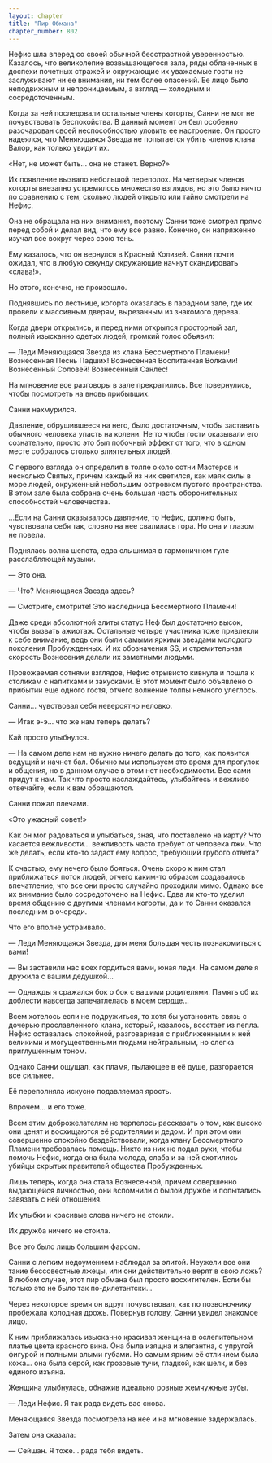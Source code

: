 ```yaml
---
layout: chapter
title: "Пир Обмана"
chapter_number: 802
---
```


Нефис шла вперед со своей обычной бесстрастной уверенностью. Казалось, что великолепие возвышающегося зала, ряды облаченных в доспехи почетных стражей и окружающие их уважаемые гости не заслуживают ни ее внимания, ни тем более опасений. Ее лицо было неподвижным и непроницаемым, а взгляд — холодным и сосредоточенным.

Когда за ней последовали остальные члены когорты, Санни не мог не почувствовать беспокойства. В данный момент он был особенно разочарован своей неспособностью уловить ее настроение. Он просто надеялся, что Меняющаяся Звезда не попытается убить членов клана Валор, как только увидит их.

«Нет, не может быть... она не станет. Верно?»

Их появление вызвало небольшой переполох. На четверых членов когорты внезапно устремилось множество взглядов, но это было ничто по сравнению с тем, сколько людей открыто или тайно смотрели на Нефис.

Она не обращала на них внимания, поэтому Санни тоже смотрел прямо перед собой и делал вид, что ему все равно. Конечно, он напряженно изучал все вокруг через свою тень.

Ему казалось, что он вернулся в Красный Колизей. Санни почти ожидал, что в любую секунду окружающие начнут скандировать «слава!».

Но этого, конечно, не произошло.

Поднявшись по лестнице, когорта оказалась в парадном зале, где их провели к массивным дверям, вырезанным из знакомого дерева.

Когда двери открылись, и перед ними открылся просторный зал, полный изысканно одетых людей, громкий голос объявил:

— Леди Меняющаяся Звезда из клана Бессмертного Пламени! Вознесенная Песнь Падших! Вознесенная Воспитанная Волками! Вознесенный Соловей! Вознесенный Санлес!

На мгновение все разговоры в зале прекратились. Все повернулись, чтобы посмотреть на вновь прибывших.

Санни нахмурился.

Давление, обрушившееся на него, было достаточным, чтобы заставить обычного человека упасть на колени. Не то чтобы гости оказывали его сознательно, просто это был побочный эффект от того, что в одном месте собралось столько влиятельных людей.

С первого взгляда он определил в толпе около сотни Мастеров и несколько Святых, причем каждый из них светился, как маяк силы в море людей, окруженный небольшим островком пустого пространства. В этом зале была собрана очень большая часть оборонительных способностей человечества.

...Если на Санни оказывалось давление, то Нефис, должно быть, чувствовала себя так, словно на нее свалилась гора. Но она и глазом не повела.

Поднялась волна шепота, едва слышимая в гармоничном гуле расслабляющей музыки.

— Это она.

— Что? Меняющаяся Звезда здесь?

— Смотрите, смотрите! Это наследница Бессмертного Пламени!

Даже среди абсолютной элиты статус Неф был достаточно высок, чтобы вызвать ажиотаж. Остальные четыре участника тоже привлекли к себе внимание, ведь они были самыми яркими звездами молодого поколения Пробужденных. И их обозначения SS, и стремительная скорость Вознесения делали их заметными людьми.

Провожаемая сотнями взглядов, Нефис отрывисто кивнула и пошла к столикам с напитками и закусками. В этот момент было объявлено о прибытии еще одного гостя, отчего волнение толпы немного улеглось.

Санни... чувствовал себя невероятно неловко.

— Итак э-э... что же нам теперь делать?

Кай просто улыбнулся.

— На самом деле нам не нужно ничего делать до того, как появится ведущий и начнет бал. Обычно мы используем это время для прогулок и общения, но в данном случае в этом нет необходимости. Все сами придут к нам. Так что просто наслаждайтесь, улыбайтесь и вежливо отвечайте, если к вам обращаются.

Санни пожал плечами.

«Это ужасный совет!»

Как он мог радоваться и улыбаться, зная, что поставлено на карту? Что касается вежливости... вежливость часто требует от человека лжи. Что же делать, если кто-то задаст ему вопрос, требующий грубого ответа?

К счастью, ему нечего было бояться. Очень скоро к ним стал приближаться поток людей, отчего каким-то образом создавалось впечатление, что все они просто случайно проходили мимо. Однако все их внимание было сосредоточено на Нефис. Едва ли кто-то уделил время общению с другими членами когорты, да и то Санни оказался последним в очереди.

Что его вполне устраивало.

— Леди Меняющаяся Звезда, для меня большая честь познакомиться с вами!

— Вы заставили нас всех гордиться вами, юная леди. На самом деле я дружила с вашим дедушкой...

— Однажды я сражался бок о бок с вашими родителями. Память об их доблести навсегда запечатлелась в моем сердце...

Всем хотелось если не подружиться, то хотя бы установить связь с дочерью прославленного клана, который, казалось, восстает из пепла. Нефис оставалась спокойной, разговаривая с приближенными к ней великими и могущественными людьми нейтральным, но слегка приглушенным тоном.

Однако Санни ощущал, как пламя, пылающее в её душе, разгорается все сильнее.

Её переполняла искусно подавляемая ярость.

Впрочем... и его тоже.

Всем этим доброжелателям не терпелось рассказать о том, как высоко они ценят и восхищаются её родителями и дедом. И при этом они совершенно спокойно бездействовали, когда клану Бессмертного Пламени требовалась помощь. Никто из них не подал руки, чтобы помочь Нефис, когда она была молода, слаба и за ней охотились убийцы скрытых правителей общества Пробужденных.

Лишь теперь, когда она стала Вознесенной, причем совершенно выдающейся личностью, они вспомнили о былой дружбе и попытались завязать с ней отношения.

Их улыбки и красивые слова ничего не стоили.

Их дружба ничего не стоила.

Все это было лишь большим фарсом.

Санни с легким недоумением наблюдал за элитой. Неужели все они такие бессовестные лжецы, или они действительно верят в свою ложь? В любом случае, этот пир обмана был просто восхитителен. Если бы только это не было так по-дилетантски...

Через некоторое время он вдруг почувствовал, как по позвоночнику пробежала холодная дрожь. Повернув голову, Санни увидел знакомое лицо.

К ним приближалась изысканно красивая женщина в ослепительном платье цвета красного вина. Она была изящна и элегантна, с упругой фигурой и полными алыми губами. Но самым ярким её отличием была кожа... она была серой, как грозовые тучи, гладкой, как шелк, и без единого изъяна.

Женщина улыбнулась, обнажив идеально ровные жемчужные зубы.

— Леди Нефис. Я так рада видеть вас снова.

Меняющаяся Звезда посмотрела на нее и на мгновение задержалась.

Затем она сказала:

— Сейшан. Я тоже... рада тебя видеть.
